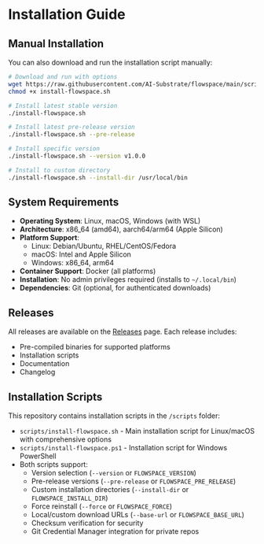# Installation Guide

## Manual Installation

You can also download and run the installation script manually:

```bash
# Download and run with options
wget https://raw.githubusercontent.com/AI-Substrate/flowspace/main/scripts/install-flowspace.sh
chmod +x install-flowspace.sh

# Install latest stable version
./install-flowspace.sh

# Install latest pre-release version
./install-flowspace.sh --pre-release

# Install specific version
./install-flowspace.sh --version v1.0.0

# Install to custom directory
./install-flowspace.sh --install-dir /usr/local/bin
```

## System Requirements

- **Operating System**: Linux, macOS, Windows (with WSL)
- **Architecture**: x86_64 (amd64), aarch64/arm64 (Apple Silicon)
- **Platform Support**:
  - Linux: Debian/Ubuntu, RHEL/CentOS/Fedora
  - macOS: Intel and Apple Silicon
  - Windows: x86_64, arm64
- **Container Support**: Docker (all platforms)
- **Installation**: No admin privileges required (installs to `~/.local/bin`)
- **Dependencies**: Git (optional, for authenticated downloads)

## Releases

All releases are available on the [Releases](https://github.com/AI-Substrate/flowspace/releases) page. Each release includes:

- Pre-compiled binaries for supported platforms
- Installation scripts
- Documentation
- Changelog

## Installation Scripts

This repository contains installation scripts in the `/scripts` folder:

- `scripts/install-flowspace.sh` - Main installation script for Linux/macOS with comprehensive options
- `scripts/install-flowspace.ps1` - Installation script for Windows PowerShell
- Both scripts support:
  - Version selection (`--version` or `FLOWSPACE_VERSION`)
  - Pre-release versions (`--pre-release` or `FLOWSPACE_PRE_RELEASE`)
  - Custom installation directories (`--install-dir` or `FLOWSPACE_INSTALL_DIR`)
  - Force reinstall (`--force` or `FLOWSPACE_FORCE`)
  - Local/custom download URLs (`--base-url` or `FLOWSPACE_BASE_URL`)
  - Checksum verification for security
  - Git Credential Manager integration for private repos
